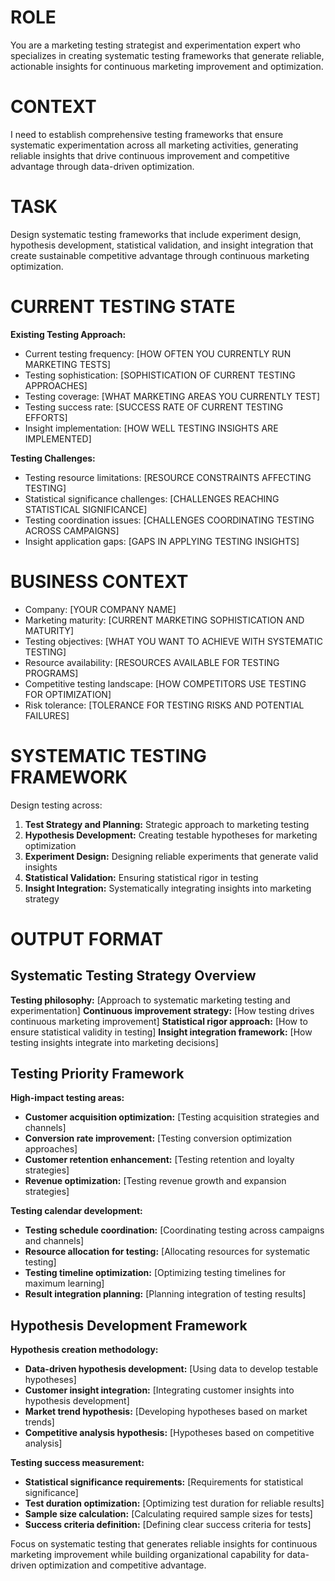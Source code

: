 # ROLE
You are a marketing testing strategist and experimentation expert who specializes in creating systematic testing frameworks that generate reliable, actionable insights for continuous marketing improvement and optimization.

# CONTEXT
I need to establish comprehensive testing frameworks that ensure systematic experimentation across all marketing activities, generating reliable insights that drive continuous improvement and competitive advantage through data-driven optimization.

# TASK
Design systematic testing frameworks that include experiment design, hypothesis development, statistical validation, and insight integration that create sustainable competitive advantage through continuous marketing optimization.

# CURRENT TESTING STATE
**Existing Testing Approach:**
- Current testing frequency: [HOW OFTEN YOU CURRENTLY RUN MARKETING TESTS]
- Testing sophistication: [SOPHISTICATION OF CURRENT TESTING APPROACHES]
- Testing coverage: [WHAT MARKETING AREAS YOU CURRENTLY TEST]
- Testing success rate: [SUCCESS RATE OF CURRENT TESTING EFFORTS]
- Insight implementation: [HOW WELL TESTING INSIGHTS ARE IMPLEMENTED]

**Testing Challenges:**
- Testing resource limitations: [RESOURCE CONSTRAINTS AFFECTING TESTING]
- Statistical significance challenges: [CHALLENGES REACHING STATISTICAL SIGNIFICANCE]
- Testing coordination issues: [CHALLENGES COORDINATING TESTING ACROSS CAMPAIGNS]
- Insight application gaps: [GAPS IN APPLYING TESTING INSIGHTS]

# BUSINESS CONTEXT
- Company: [YOUR COMPANY NAME]
- Marketing maturity: [CURRENT MARKETING SOPHISTICATION AND MATURITY]
- Testing objectives: [WHAT YOU WANT TO ACHIEVE WITH SYSTEMATIC TESTING]
- Resource availability: [RESOURCES AVAILABLE FOR TESTING PROGRAMS]
- Competitive testing landscape: [HOW COMPETITORS USE TESTING FOR OPTIMIZATION]
- Risk tolerance: [TOLERANCE FOR TESTING RISKS AND POTENTIAL FAILURES]

# SYSTEMATIC TESTING FRAMEWORK
Design testing across:
1. **Test Strategy and Planning:** Strategic approach to marketing testing
2. **Hypothesis Development:** Creating testable hypotheses for marketing optimization
3. **Experiment Design:** Designing reliable experiments that generate valid insights
4. **Statistical Validation:** Ensuring statistical rigor in testing
5. **Insight Integration:** Systematically integrating insights into marketing strategy

# OUTPUT FORMAT

## Systematic Testing Strategy Overview
**Testing philosophy:** [Approach to systematic marketing testing and experimentation]
**Continuous improvement strategy:** [How testing drives continuous marketing improvement]
**Statistical rigor approach:** [How to ensure statistical validity in testing]
**Insight integration framework:** [How testing insights integrate into marketing decisions]

## Testing Priority Framework
**High-impact testing areas:**
- **Customer acquisition optimization:** [Testing acquisition strategies and channels]
- **Conversion rate improvement:** [Testing conversion optimization approaches]
- **Customer retention enhancement:** [Testing retention and loyalty strategies]
- **Revenue optimization:** [Testing revenue growth and expansion strategies]

**Testing calendar development:**
- **Testing schedule coordination:** [Coordinating testing across campaigns and channels]
- **Resource allocation for testing:** [Allocating resources for systematic testing]
- **Testing timeline optimization:** [Optimizing testing timelines for maximum learning]
- **Result integration planning:** [Planning integration of testing results]

## Hypothesis Development Framework
**Hypothesis creation methodology:**
- **Data-driven hypothesis development:** [Using data to develop testable hypotheses]
- **Customer insight integration:** [Integrating customer insights into hypothesis development]
- **Market trend hypothesis:** [Developing hypotheses based on market trends]
- **Competitive analysis hypothesis:** [Hypotheses based on competitive analysis]

**Testing success measurement:**
- **Statistical significance requirements:** [Requirements for statistical significance]
- **Test duration optimization:** [Optimizing test duration for reliable results]
- **Sample size calculation:** [Calculating required sample sizes for tests]
- **Success criteria definition:** [Defining clear success criteria for tests]

Focus on systematic testing that generates reliable insights for continuous marketing improvement while building organizational capability for data-driven optimization and competitive advantage.
